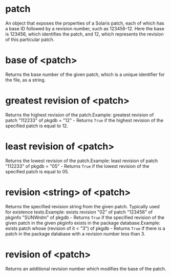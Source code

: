 # patch

An object that exposes the properties of a Solaris patch, each of which has a base ID followed by a revision number, such as 123456-12. Here the base is 123456, which identifies the patch, and 12, which represents the revision of this particular patch.

# base of &lt;patch&gt;

Returns the base number of the given patch, which is a unique identifier for the file, as a string.

# greatest revision of &lt;patch&gt;

Returns the highest revision of the patch.Example: greatest revision of patch &quot;112233&quot; of pkgdb = &quot;12&quot; - Returns `True` if the highest revision of the specified patch is equal to 12.

# least revision of &lt;patch&gt;

Returns the lowest revision of the patch.Example: least revision of patch &quot;112233&quot; of pkgdb = &quot;05&quot; - Returns `True` if the lowest revision of the specified patch is equal to 05.

# revision &lt;string&gt; of &lt;patch&gt;

Returns the specified revision string from the given patch. Typically used for existence tests.Example: exists revision &quot;02&quot; of patch &quot;123456&quot; of pkginfo &quot;SUNWrdm&quot; of pkgdb  - Returns `True` if the specified revision of the given patch in the given pkginfo exists in the package database.Example: exists patch whose (revision of it &lt; &quot;3&quot;) of pkgdb - Returns `True` if there is a patch in the package database with a revision number less than 3.

# revision of &lt;patch&gt;

Returns an additional revision number which modifies the base of the patch.
